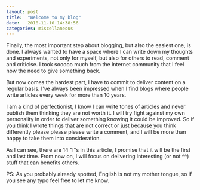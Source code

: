 ```yaml
---
layout: post
title:  "Welcome to my blog"
date:   2018-11-10 14:38:56
categories: miscellaneous
---
```


Finally, the most important step about blogging, but also the easiest one, is done. I always wanted to have a space where I can write down my thoughts and
experiments, not only for myself, but also for others to read, comment and criticise.
I took sooooo much from the internet community that I feel now the need to give something back.

But now comes the hardest part, I have to commit to deliver content on a regular basis.
I've always been impressed when I find blogs where people write articles every week for more than 10 years.

I am a kind of perfectionist, I know I can write tones of articles and never publish them thinking they are not worth it.
I will try fight against my own personality in order to deliver something knowing it could be improved.
So if you think I wrote things that are not correct or just because you think differently please please please write a comment, and I will be more than happy to take them into consideration.

As I can see, there are 14 "I"s in this article, I promise that it will be the first and last time. From now on, I will focus on delivering interesting (or not ^^) stuff that can benefits others.

PS: As you probably already spotted, English is not my mother tongue, so if you see any typo feel free to let me know.

